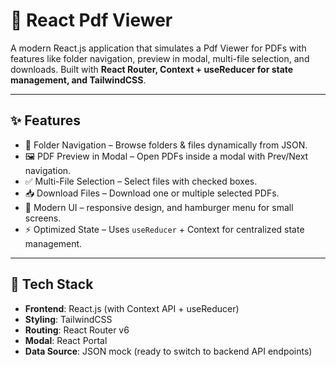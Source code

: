 # 📂 React Pdf Viewer

A modern React.js application that simulates a Pdf Viewer for PDFs with features like folder navigation, preview in modal, multi-file selection, and downloads. Built with **React Router, Context + useReducer for state management, and TailwindCSS**.

---

## ✨ Features
- 📁 Folder Navigation – Browse folders & files dynamically from JSON.  
- 🖼 PDF Preview in Modal – Open PDFs inside a modal with Prev/Next navigation.  
- ✅ Multi-File Selection – Select files with checked boxes.  
- 📥 Download Files – Download one or multiple selected PDFs.   
- 🎨 Modern UI – responsive design, and hamburger menu for small screens.  
- ⚡ Optimized State – Uses `useReducer` + Context for centralized state management.  

---

## 🚀 Tech Stack
- **Frontend**: React.js (with Context API + useReducer)  
- **Styling**: TailwindCSS  
- **Routing**: React Router v6  
- **Modal**: React Portal  
- **Data Source**: JSON mock (ready to switch to backend API endpoints)  



